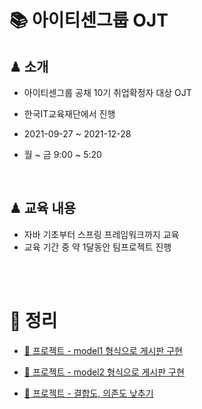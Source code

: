 # 📚 아이티센그룹 OJT

## ♟ 소개

- 아이티센그룹 공채 10기 취업확정자 대상 OJT

- 한국IT교육재단에서 진행

- 2021-09-27 ~ 2021-12-28

- 월 ~ 금 9:00 ~ 5:20

<br>

## ♟ 교육 내용

- 자바 기초부터 스프링 프레임워크까지 교육
- 교육 기간 중 약 1달동안 팀프로젝트 진행

<br><br>

# 📑 정리

- [📒 프로젝트 - model1 형식으로 게시판 구현](./Web_Study/workspace/Model1_Board/README.md)

- [📒 프로젝트 - model2 형식으로 게시판 구현](./STS_Study/workspace/Model2_Board/README.md)

- [📒 프로젝트 - 결합도, 의존도 낮추기](./STS_Study/workspace/CouplingTest/README.md)